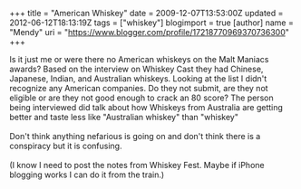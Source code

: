 +++
title = "American Whiskey"
date = 2009-12-07T13:53:00Z
updated = 2012-06-12T18:13:19Z
tags = ["whiskey"]
blogimport = true 
[author]
	name = "Mendy"
	uri = "https://www.blogger.com/profile/17218770969370736300"
+++

Is it just me or were there no American whiskeys on the Malt Maniacs awards? Based on the interview on Whiskey Cast they had Chinese, Japanese, Indian, and Australian whiskeys. Looking at the list I didn't recognize any American companies. Do they not submit, are they not eligible or are they not good enough to crack an 80 score? The person being interviewed did talk about how Whiskeys from Australia are getting better and taste less like "Australian whiskey" than "whiskey"<br /><br />Don't think anything nefarious is going on and don't think there is a conspiracy but it is confusing.<br /><br />(I know I need to post the notes from Whiskey Fest.  Maybe if iPhone blogging works I can do it from the train.)
